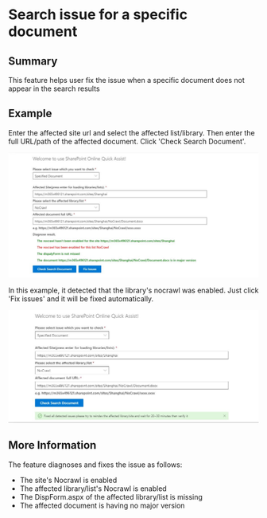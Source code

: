 # Search issue for a specific document

## Summary
This feature helps user fix the issue when a specific document does not appear in the search results

## Example

Enter the affected site url and select the affected list/library. Then enter the full URL/path of the affected document. Click 'Check Search Document'.

<img src=./asset/NoCrawl.JPG>


In this example, it detected that the library's nocrawl was enabled. Just click 'Fix issues' and it will be fixed automatically.

<img src=./asset/FixedNoCrawl.JPG>


## More Information

The feature diagnoses and fixes the issue as follows:

* The site's Nocrawl is enabled
* The affected library/list's Nocrawl is enabled
* The DispForm.aspx of the affected library/list is missing
* The affected document is having no major version
